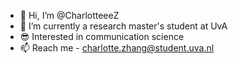 - 👋 Hi, I’m @CharlotteeeZ
- 🌱 I’m currently a research master's student at UvA
- 😎 Interested in communication science
- 📫 Reach me - charlotte.zhang@student.uva.nl

<!---
CharlotteeeZ/CharlotteeeZ is a ✨ special ✨ repository because its `README.md` (this file) appears on your GitHub profile.
You can click the Preview link to take a look at your changes.
--->

